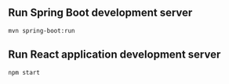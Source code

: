 

## Run Spring Boot development server
```
mvn spring-boot:run
```
## Run React application development server
```
npm start
```
